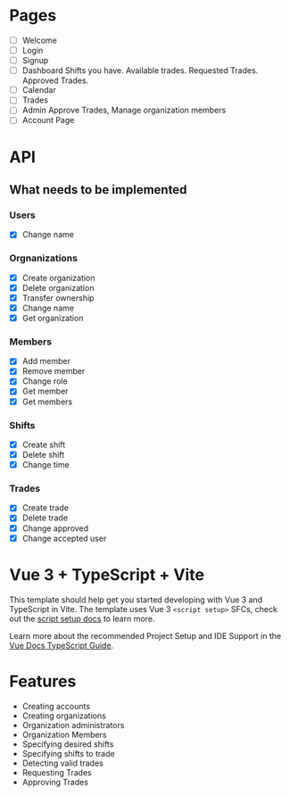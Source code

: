 # Pages

- [ ] Welcome
- [ ] Login
- [ ] Signup
- [ ] Dashboard
      Shifts you have. Available trades. Requested Trades. Approved Trades.
- [ ] Calendar
- [ ] Trades
- [ ] Admin
      Approve Trades, Manage organization members
- [ ] Account Page

# API

## What needs to be implemented

### Users

- [x] Change name

### Orgnanizations

- [x] Create organization
- [x] Delete organization
- [x] Transfer ownership
- [x] Change name
- [x] Get organization

### Members

- [x] Add member
- [x] Remove member
- [x] Change role
- [x] Get member
- [x] Get members

### Shifts

- [x] Create shift
- [x] Delete shift
- [x] Change time

### Trades

- [x] Create trade
- [x] Delete trade
- [x] Change approved
- [x] Change accepted user

# Vue 3 + TypeScript + Vite

This template should help get you started developing with Vue 3 and TypeScript in Vite. The template uses Vue 3 `<script setup>` SFCs, check out the [script setup docs](https://v3.vuejs.org/api/sfc-script-setup.html#sfc-script-setup) to learn more.

Learn more about the recommended Project Setup and IDE Support in the [Vue Docs TypeScript Guide](https://vuejs.org/guide/typescript/overview.html#project-setup).

# Features

- Creating accounts
- Creating organizations
- Organization administrators
- Organization Members
- Specifying desired shifts
- Specifying shifts to trade
- Detecting valid trades
- Requesting Trades
- Approving Trades
